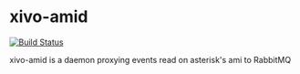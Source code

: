 xivo-amid
=========
[![Build Status](https://travis-ci.org/xivo-pbx/xivo-amid.png?branch=master)](https://travis-ci.org/xivo-pbx/xivo-amid)

xivo-amid is a daemon proxying events read on asterisk's ami to RabbitMQ

